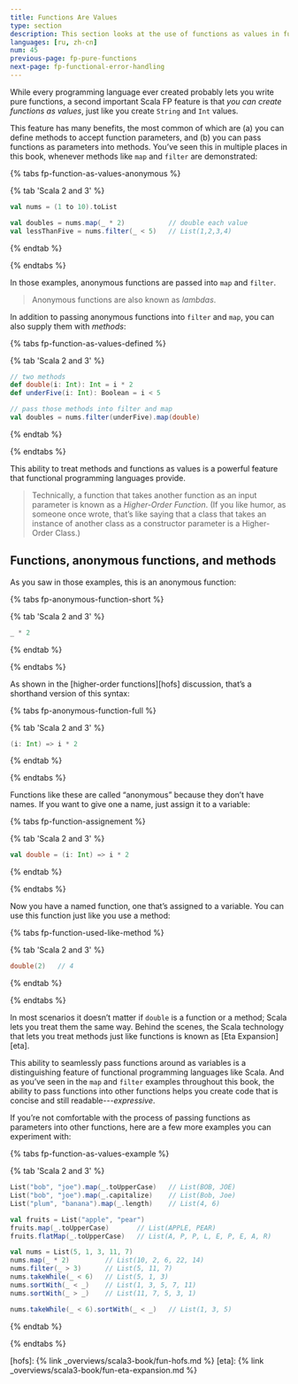 ```yaml
---
title: Functions Are Values
type: section
description: This section looks at the use of functions as values in functional programming.
languages: [ru, zh-cn]
num: 45
previous-page: fp-pure-functions
next-page: fp-functional-error-handling
---
```



While every programming language ever created probably lets you write pure functions, a second important Scala FP feature is that *you can create functions as values*, just like you create `String` and `Int` values.

This feature has many benefits, the most common of which are (a) you can define methods to accept function parameters, and (b) you can pass functions as parameters into methods.
You’ve seen this in multiple places in this book, whenever methods like `map` and `filter` are demonstrated:

{% tabs fp-function-as-values-anonymous %}

{% tab 'Scala 2 and 3' %}
```scala
val nums = (1 to 10).toList

val doubles = nums.map(_ * 2)           // double each value
val lessThanFive = nums.filter(_ < 5)   // List(1,2,3,4)
```
{% endtab %}

{% endtabs %}

In those examples, anonymous functions are passed into `map` and `filter`.

> Anonymous functions are also known as *lambdas*.

In addition to passing anonymous functions into `filter` and `map`, you can also supply them with *methods*:

{% tabs fp-function-as-values-defined %}

{% tab 'Scala 2 and 3' %}
```scala
// two methods
def double(i: Int): Int = i * 2
def underFive(i: Int): Boolean = i < 5

// pass those methods into filter and map
val doubles = nums.filter(underFive).map(double)
```
{% endtab %}

{% endtabs %}

This ability to treat methods and functions as values is a powerful feature that functional programming languages provide.

> Technically, a function that takes another function as an input parameter is known as a *Higher-Order Function*.
> (If you like humor, as someone once wrote, that’s like saying that a class that takes an instance of another class as a constructor parameter is a Higher-Order Class.)



## Functions, anonymous functions, and methods

As you saw in those examples, this is an anonymous function:

{% tabs fp-anonymous-function-short %}

{% tab 'Scala 2 and 3' %}
```scala
_ * 2
```
{% endtab %}

{% endtabs %}

As shown in the [higher-order functions][hofs] discussion, that’s a shorthand version of this syntax:

{% tabs fp-anonymous-function-full %}

{% tab 'Scala 2 and 3' %}
```scala
(i: Int) => i * 2
```
{% endtab %}

{% endtabs %}

Functions like these are called “anonymous” because they don’t have names.
If you want to give one a name, just assign it to a variable:

{% tabs fp-function-assignement %}

{% tab 'Scala 2 and 3' %}
```scala
val double = (i: Int) => i * 2
```
{% endtab %}

{% endtabs %}

Now you have a named function, one that’s assigned to a variable.
You can use this function just like you use a method:

{% tabs fp-function-used-like-method %}

{% tab 'Scala 2 and 3' %}
```scala
double(2)   // 4
```
{% endtab %}

{% endtabs %}

In most scenarios it doesn’t matter if `double` is a function or a method; Scala lets you treat them the same way.
Behind the scenes, the Scala technology that lets you treat methods just like functions is known as [Eta Expansion][eta].

This ability to seamlessly pass functions around as variables is a distinguishing feature of functional programming languages like Scala.
And as you’ve seen in the `map` and `filter` examples throughout this book, the ability to pass functions into other functions helps you create code that is concise and still readable---*expressive*.

If you’re not comfortable with the process of passing functions as parameters into other functions, here are a few more examples you can experiment with:

{% tabs fp-function-as-values-example %}

{% tab 'Scala 2 and 3' %}
```scala
List("bob", "joe").map(_.toUpperCase)   // List(BOB, JOE)
List("bob", "joe").map(_.capitalize)    // List(Bob, Joe)
List("plum", "banana").map(_.length)    // List(4, 6)

val fruits = List("apple", "pear")
fruits.map(_.toUpperCase)       // List(APPLE, PEAR)
fruits.flatMap(_.toUpperCase)   // List(A, P, P, L, E, P, E, A, R)

val nums = List(5, 1, 3, 11, 7)
nums.map(_ * 2)         // List(10, 2, 6, 22, 14)
nums.filter(_ > 3)      // List(5, 11, 7)
nums.takeWhile(_ < 6)   // List(5, 1, 3)
nums.sortWith(_ < _)    // List(1, 3, 5, 7, 11)
nums.sortWith(_ > _)    // List(11, 7, 5, 3, 1)

nums.takeWhile(_ < 6).sortWith(_ < _)   // List(1, 3, 5)
```
{% endtab %}

{% endtabs %}


[hofs]: {% link _overviews/scala3-book/fun-hofs.md %}
[eta]: {% link _overviews/scala3-book/fun-eta-expansion.md %}
